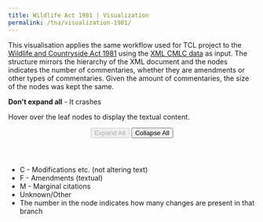 ```yaml
---
title: Wildlife Act 1981 | Visualization
permalink: /tna/visualization-1981/
---
```


<div class="narrow">
  <p>This visualisation applies the same workflow used for TCL project to the <a href="http://www.legislation.gov.uk/ukpga/1981/69/contents">Wildlife and Countryside Act 1981</a> using the <a href="http://www.legislation.gov.uk/ukpga/1981/69/data.xml">XML CMLC data</a> as input. The structure mirrors the hierarchy of the XML document and the nodes indicates the number of commentaries, whether they are amendments or other types of commentaries. Given the amount of commentaries, the size of the nodes was kept the same.</p>

  <p><strong>Don't expand all</strong> - It crashes</p>
  <p>Hover over the leaf nodes to display the textual content.</p>
  <header>
    <button class="expandAll expand" disabled>Expand All</button>
    <button class="collapseAll collapse">Collapse All</button>
  </header>

  <ul>
    <li><i class="fa fa-circle" style="color: orange;"></i> C - Modifications etc. (not altering text)</li>
    <li><i class="fa fa-circle" style="color: #06d6a0;"></i> F - Amendments (textual)</li>
    <li><i class="fa fa-circle" style="color: purple;"></i> M - Marginal citations</li>
    <li><i class="fa fa-circle" style="color: grey;"></i> Unknown/Other</li>
    <li>The number in the node indicates how many changes are present in that branch</li>
  </ul>
</div>

<div id="viz">
</div>

